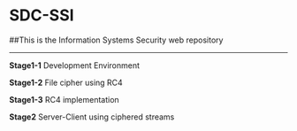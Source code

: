 # SDC-SSI

##This is the Information Systems Security web repository

---

**Stage1-1** 
    Development Environment

**Stage1-2** 
    File cipher using RC4

**Stage1-3** 
    RC4 implementation

**Stage2** 
    Server-Client using ciphered streams
